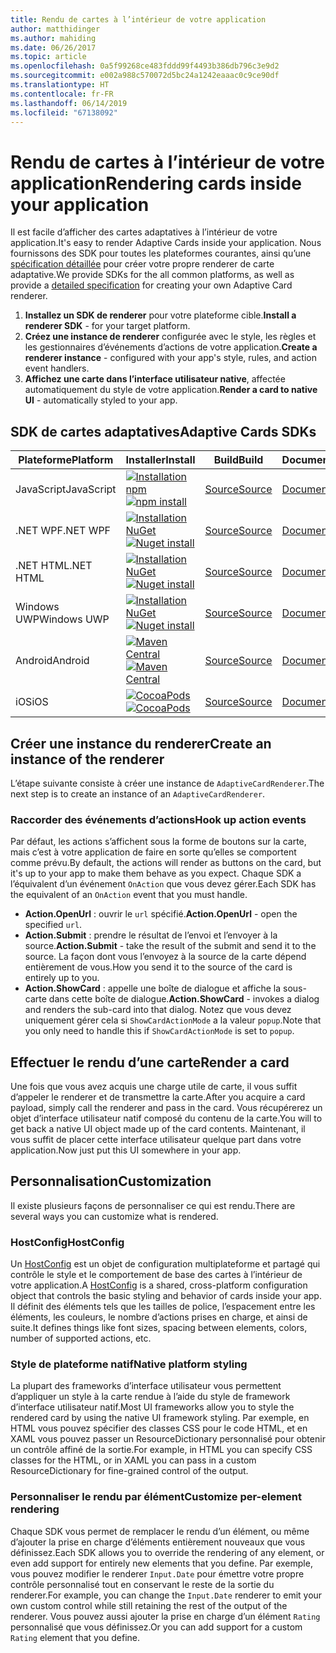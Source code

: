 ```yaml
---
title: Rendu de cartes à l’intérieur de votre application
author: matthidinger
ms.author: mahiding
ms.date: 06/26/2017
ms.topic: article
ms.openlocfilehash: 0a5f99268ce483fddd99f4493b386db796c3e9d2
ms.sourcegitcommit: e002a988c570072d5bc24a1242eaaac0c9ce90df
ms.translationtype: HT
ms.contentlocale: fr-FR
ms.lasthandoff: 06/14/2019
ms.locfileid: "67138092"
---
```

# <a name="rendering-cards-inside-your-application"></a><span data-ttu-id="64208-102">Rendu de cartes à l’intérieur de votre application</span><span class="sxs-lookup"><span data-stu-id="64208-102">Rendering cards inside your application</span></span>

<span data-ttu-id="64208-103">Il est facile d’afficher des cartes adaptatives à l’intérieur de votre application.</span><span class="sxs-lookup"><span data-stu-id="64208-103">It's easy to render Adaptive Cards inside your application.</span></span> <span data-ttu-id="64208-104">Nous fournissons des SDK pour toutes les plateformes courantes, ainsi qu’une [spécification détaillée](implement-a-renderer.md) pour créer votre propre renderer de carte adaptative.</span><span class="sxs-lookup"><span data-stu-id="64208-104">We provide SDKs for the all common platforms, as well as provide a [detailed specification](implement-a-renderer.md) for creating your own Adaptive Card renderer.</span></span>

1. <span data-ttu-id="64208-105">**Installez un SDK de renderer** pour votre plateforme cible.</span><span class="sxs-lookup"><span data-stu-id="64208-105">**Install a renderer SDK** - for your target platform.</span></span>
2. <span data-ttu-id="64208-106">**Créez une instance de renderer** configurée avec le style, les règles et les gestionnaires d’événements d’actions de votre application.</span><span class="sxs-lookup"><span data-stu-id="64208-106">**Create a renderer instance** - configured with your app's style, rules, and action event handlers.</span></span>
3. <span data-ttu-id="64208-107">**Affichez une carte dans l’interface utilisateur native**, affectée automatiquement du style de votre application.</span><span class="sxs-lookup"><span data-stu-id="64208-107">**Render a card to native UI** - automatically styled to your app.</span></span>

## <a name="adaptive-cards-sdks"></a><span data-ttu-id="64208-108">SDK de cartes adaptatives</span><span class="sxs-lookup"><span data-stu-id="64208-108">Adaptive Cards SDKs</span></span>

|<span data-ttu-id="64208-109">Plateforme</span><span class="sxs-lookup"><span data-stu-id="64208-109">Platform</span></span>|<span data-ttu-id="64208-110">Installer</span><span class="sxs-lookup"><span data-stu-id="64208-110">Install</span></span>|<span data-ttu-id="64208-111">Build</span><span class="sxs-lookup"><span data-stu-id="64208-111">Build</span></span>|<span data-ttu-id="64208-112">Documentation</span><span class="sxs-lookup"><span data-stu-id="64208-112">Docs</span></span>|<span data-ttu-id="64208-113">État</span><span class="sxs-lookup"><span data-stu-id="64208-113">Status</span></span>|
|---|---|---|---|---|
| <span data-ttu-id="64208-114">JavaScript</span><span class="sxs-lookup"><span data-stu-id="64208-114">JavaScript</span></span> | <span data-ttu-id="64208-115">[![Installation npm](https://img.shields.io/npm/v/adaptivecards.svg)](https://www.npmjs.com/package/adaptivecards)</span><span class="sxs-lookup"><span data-stu-id="64208-115">[![npm install](https://img.shields.io/npm/v/adaptivecards.svg)](https://www.npmjs.com/package/adaptivecards)</span></span> | [<span data-ttu-id="64208-116">Source</span><span class="sxs-lookup"><span data-stu-id="64208-116">Source</span></span>](https://github.com/Microsoft/AdaptiveCards/tree/master/source/nodejs)| [<span data-ttu-id="64208-117">Documentation</span><span class="sxs-lookup"><span data-stu-id="64208-117">Docs</span></span>](../sdk/rendering-cards/javascript/getting-started.md) | ![État de la build](https://img.shields.io/vso/build/Microsoft/56cf629e-8f3a-4412-acbc-bf69366c552c/20564.svg) |
| <span data-ttu-id="64208-119">.NET WPF</span><span class="sxs-lookup"><span data-stu-id="64208-119">.NET WPF</span></span> | <span data-ttu-id="64208-120">[![Installation NuGet](https://img.shields.io/nuget/vpre/AdaptiveCards.Rendering.Wpf.svg)](https://www.nuget.org/packages/AdaptiveCards.Rendering.Wpf)</span><span class="sxs-lookup"><span data-stu-id="64208-120">[![Nuget install](https://img.shields.io/nuget/vpre/AdaptiveCards.Rendering.Wpf.svg)](https://www.nuget.org/packages/AdaptiveCards.Rendering.Wpf)</span></span> | [<span data-ttu-id="64208-121">Source</span><span class="sxs-lookup"><span data-stu-id="64208-121">Source</span></span>](https://github.com/Microsoft/AdaptiveCards/tree/master/source/dotnet)| [<span data-ttu-id="64208-122">Documentation</span><span class="sxs-lookup"><span data-stu-id="64208-122">Docs</span></span>](../sdk/rendering-cards/net-wpf/getting-started.md) | ![État de la build](https://img.shields.io/vso/build/Microsoft/56cf629e-8f3a-4412-acbc-bf69366c552c/20596.svg) |
| <span data-ttu-id="64208-124">.NET HTML</span><span class="sxs-lookup"><span data-stu-id="64208-124">.NET HTML</span></span> | <span data-ttu-id="64208-125">[![Installation NuGet](https://img.shields.io/nuget/vpre/AdaptiveCards.Rendering.Html.svg)](https://www.nuget.org/packages/AdaptiveCards.Rendering.Html)</span><span class="sxs-lookup"><span data-stu-id="64208-125">[![Nuget install](https://img.shields.io/nuget/vpre/AdaptiveCards.Rendering.Html.svg)](https://www.nuget.org/packages/AdaptiveCards.Rendering.Html)</span></span> | [<span data-ttu-id="64208-126">Source</span><span class="sxs-lookup"><span data-stu-id="64208-126">Source</span></span>](https://github.com/Microsoft/AdaptiveCards/tree/master/source/dotnet) | [<span data-ttu-id="64208-127">Documentation</span><span class="sxs-lookup"><span data-stu-id="64208-127">Docs</span></span>](../sdk/rendering-cards/net-html/getting-started.md) | ![État de la build](https://img.shields.io/vso/build/Microsoft/56cf629e-8f3a-4412-acbc-bf69366c552c/20596.svg) |
| <span data-ttu-id="64208-129">Windows UWP</span><span class="sxs-lookup"><span data-stu-id="64208-129">Windows UWP</span></span> | <span data-ttu-id="64208-130">[![Installation NuGet](https://img.shields.io/nuget/vpre/AdaptiveCards.Rendering.Uwp.svg)](https://www.nuget.org/packages/AdaptiveCards.Rendering.Uwp)</span><span class="sxs-lookup"><span data-stu-id="64208-130">[![Nuget install](https://img.shields.io/nuget/vpre/AdaptiveCards.Rendering.Uwp.svg)](https://www.nuget.org/packages/AdaptiveCards.Rendering.Uwp)</span></span> | [<span data-ttu-id="64208-131">Source</span><span class="sxs-lookup"><span data-stu-id="64208-131">Source</span></span>](https://github.com/Microsoft/AdaptiveCards/tree/master/source/uwp) | [<span data-ttu-id="64208-132">Documentation</span><span class="sxs-lookup"><span data-stu-id="64208-132">Docs</span></span>](../sdk/rendering-cards/uwp/getting-started.md) | ![État de la build](https://img.shields.io/vso/build/Microsoft/56cf629e-8f3a-4412-acbc-bf69366c552c/20583.svg) |
| <span data-ttu-id="64208-134">Android</span><span class="sxs-lookup"><span data-stu-id="64208-134">Android</span></span> | <span data-ttu-id="64208-135">[![Maven Central](https://img.shields.io/maven-central/v/io.adaptivecards/adaptivecards-android.svg)](https://search.maven.org/#search%7Cga%7C1%7Ca%3A%22adaptivecards-android%22)</span><span class="sxs-lookup"><span data-stu-id="64208-135">[![Maven Central](https://img.shields.io/maven-central/v/io.adaptivecards/adaptivecards-android.svg)](https://search.maven.org/#search%7Cga%7C1%7Ca%3A%22adaptivecards-android%22)</span></span> | [<span data-ttu-id="64208-136">Source</span><span class="sxs-lookup"><span data-stu-id="64208-136">Source</span></span>](https://github.com/Microsoft/AdaptiveCards/tree/master/source/android) | [<span data-ttu-id="64208-137">Documentation</span><span class="sxs-lookup"><span data-stu-id="64208-137">Docs</span></span>](../sdk/rendering-cards/android/getting-started.md) | ![État de la build](https://img.shields.io/vso/build/Microsoft/8d47e068-03c8-4cdc-aa9b-fc6929290322/17651.svg)
| <span data-ttu-id="64208-139">iOS</span><span class="sxs-lookup"><span data-stu-id="64208-139">iOS</span></span> | <span data-ttu-id="64208-140">[![CocoaPods](https://img.shields.io/cocoapods/v/AdaptiveCards.svg)](https://cocoapods.org/pods/AdaptiveCards)</span><span class="sxs-lookup"><span data-stu-id="64208-140">[![CocoaPods](https://img.shields.io/cocoapods/v/AdaptiveCards.svg)](https://cocoapods.org/pods/AdaptiveCards)</span></span> | [<span data-ttu-id="64208-141">Source</span><span class="sxs-lookup"><span data-stu-id="64208-141">Source</span></span>](https://github.com/Microsoft/AdaptiveCards/tree/master/source/ios) | [<span data-ttu-id="64208-142">Documentation</span><span class="sxs-lookup"><span data-stu-id="64208-142">Docs</span></span>](../sdk/rendering-cards/ios/getting-started.md) |  ![État de la build](https://img.shields.io/vso/build/Microsoft/8d47e068-03c8-4cdc-aa9b-fc6929290322/16990.svg) |

## <a name="create-an-instance-of-the-renderer"></a><span data-ttu-id="64208-144">Créer une instance du renderer</span><span class="sxs-lookup"><span data-stu-id="64208-144">Create an instance of the renderer</span></span>

<span data-ttu-id="64208-145">L’étape suivante consiste à créer une instance de `AdaptiveCardRenderer`.</span><span class="sxs-lookup"><span data-stu-id="64208-145">The next step is to create an instance of an `AdaptiveCardRenderer`.</span></span> 

### <a name="hook-up-action-events"></a><span data-ttu-id="64208-146">Raccorder des événements d’actions</span><span class="sxs-lookup"><span data-stu-id="64208-146">Hook up action events</span></span>

<span data-ttu-id="64208-147">Par défaut, les actions s’affichent sous la forme de boutons sur la carte, mais c’est à votre application de faire en sorte qu’elles se comportent comme prévu.</span><span class="sxs-lookup"><span data-stu-id="64208-147">By default, the actions will render as buttons on the card, but it's up to your app to make them behave as you expect.</span></span> <span data-ttu-id="64208-148">Chaque SDK a l’équivalent d’un événement `OnAction` que vous devez gérer.</span><span class="sxs-lookup"><span data-stu-id="64208-148">Each SDK has the equivalent of an `OnAction` event that you must handle.</span></span>

* <span data-ttu-id="64208-149">**Action.OpenUrl** : ouvrir le `url` spécifié.</span><span class="sxs-lookup"><span data-stu-id="64208-149">**Action.OpenUrl** - open the specified `url`.</span></span>  
* <span data-ttu-id="64208-150">**Action.Submit** : prendre le résultat de l’envoi et l’envoyer à la source.</span><span class="sxs-lookup"><span data-stu-id="64208-150">**Action.Submit** - take the result of the submit and send it to the source.</span></span> <span data-ttu-id="64208-151">La façon dont vous l’envoyez à la source de la carte dépend entièrement de vous.</span><span class="sxs-lookup"><span data-stu-id="64208-151">How you send it to the source of the card is entirely up to you.</span></span>
* <span data-ttu-id="64208-152">**Action.ShowCard** : appelle une boîte de dialogue et affiche la sous-carte dans cette boîte de dialogue.</span><span class="sxs-lookup"><span data-stu-id="64208-152">**Action.ShowCard** - invokes a dialog and renders the sub-card into that dialog.</span></span> <span data-ttu-id="64208-153">Notez que vous devez uniquement gérer cela si `ShowCardActionMode` a la valeur `popup`.</span><span class="sxs-lookup"><span data-stu-id="64208-153">Note that you only need to handle this if `ShowCardActionMode` is set to `popup`.</span></span>

## <a name="render-a-card"></a><span data-ttu-id="64208-154">Effectuer le rendu d’une carte</span><span class="sxs-lookup"><span data-stu-id="64208-154">Render a card</span></span>

<span data-ttu-id="64208-155">Une fois que vous avez acquis une charge utile de carte, il vous suffit d’appeler le renderer et de transmettre la carte.</span><span class="sxs-lookup"><span data-stu-id="64208-155">After you acquire a card payload, simply call the renderer and pass in the card.</span></span> <span data-ttu-id="64208-156">Vous récupérerez un objet d’interface utilisateur natif composé du contenu de la carte.</span><span class="sxs-lookup"><span data-stu-id="64208-156">You will to get back a native UI object made up of the card contents.</span></span> <span data-ttu-id="64208-157">Maintenant, il vous suffit de placer cette interface utilisateur quelque part dans votre application.</span><span class="sxs-lookup"><span data-stu-id="64208-157">Now just put this UI somewhere in your app.</span></span>

## <a name="customization"></a><span data-ttu-id="64208-158">Personnalisation</span><span class="sxs-lookup"><span data-stu-id="64208-158">Customization</span></span>

<span data-ttu-id="64208-159">Il existe plusieurs façons de personnaliser ce qui est rendu.</span><span class="sxs-lookup"><span data-stu-id="64208-159">There are several ways you can customize what is rendered.</span></span> 

### <a name="hostconfig"></a><span data-ttu-id="64208-160">HostConfig</span><span class="sxs-lookup"><span data-stu-id="64208-160">HostConfig</span></span>

<span data-ttu-id="64208-161">Un [HostConfig](host-config.md) est un objet de configuration multiplateforme et partagé qui contrôle le style et le comportement de base des cartes à l’intérieur de votre application.</span><span class="sxs-lookup"><span data-stu-id="64208-161">A [HostConfig](host-config.md) is a shared, cross-platform configuration object that controls the basic styling and behavior of cards inside your app.</span></span> <span data-ttu-id="64208-162">Il définit des éléments tels que les tailles de police, l’espacement entre les éléments, les couleurs, le nombre d’actions prises en charge, et ainsi de suite.</span><span class="sxs-lookup"><span data-stu-id="64208-162">It defines things like font sizes, spacing between elements, colors, number of supported actions, etc.</span></span> 

### <a name="native-platform-styling"></a><span data-ttu-id="64208-163">Style de plateforme natif</span><span class="sxs-lookup"><span data-stu-id="64208-163">Native platform styling</span></span>

<span data-ttu-id="64208-164">La plupart des frameworks d’interface utilisateur vous permettent d’appliquer un style à la carte rendue à l’aide du style de framework d’interface utilisateur natif.</span><span class="sxs-lookup"><span data-stu-id="64208-164">Most UI frameworks allow you to style the rendered card by using the native UI framework styling.</span></span> <span data-ttu-id="64208-165">Par exemple, en HTML vous pouvez spécifier des classes CSS pour le code HTML, et en XAML vous pouvez passer un ResourceDictionary personnalisé pour obtenir un contrôle affiné de la sortie.</span><span class="sxs-lookup"><span data-stu-id="64208-165">For example, in HTML you can specify CSS classes for the HTML, or in XAML you can pass in a custom ResourceDictionary for fine-grained control of the output.</span></span>

### <a name="customize-per-element-rendering"></a><span data-ttu-id="64208-166">Personnaliser le rendu par élément</span><span class="sxs-lookup"><span data-stu-id="64208-166">Customize per-element rendering</span></span>

<span data-ttu-id="64208-167">Chaque SDK vous permet de remplacer le rendu d’un élément, ou même d’ajouter la prise en charge d’éléments entièrement nouveaux que vous définissez.</span><span class="sxs-lookup"><span data-stu-id="64208-167">Each SDK allows you to override the rendering of any element, or even add support for entirely new elements that you define.</span></span>  <span data-ttu-id="64208-168">Par exemple, vous pouvez modifier le renderer `Input.Date` pour émettre votre propre contrôle personnalisé tout en conservant le reste de la sortie du renderer.</span><span class="sxs-lookup"><span data-stu-id="64208-168">For example, you can change the `Input.Date` renderer to emit your own custom control while still retaining the rest of the output of the renderer.</span></span> <span data-ttu-id="64208-169">Vous pouvez aussi ajouter la prise en charge d’un élément `Rating` personnalisé que vous définissez.</span><span class="sxs-lookup"><span data-stu-id="64208-169">Or you can add support for a custom `Rating` element that you define.</span></span>




